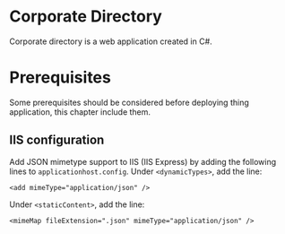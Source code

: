 ﻿# Corporate Directory
Corporate directory is a web application created in C#.

# Prerequisites

Some prerequisites should be considered before deploying thing application, this chapter include them.

## IIS configuration
Add JSON mimetype support to IIS (IIS Express) by adding the following lines to ```applicationhost.config```.
Under ```<dynamicTypes>```, add the line:
```
<add mimeType="application/json" />
```
Under ```<staticContent>```, add the line:
```
<mimeMap fileExtension=".json" mimeType="application/json" />
```